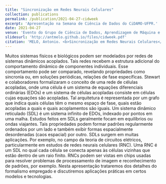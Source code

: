 ```yaml
---
title: "Sincronização em Redes Neurais Celulares"
collection: publications
permalink: /publication/2021-04-27-cidweek
excerpt: 'Apresentação na Semana de Ciência de Dados do CiDAMO-UFPR.'
date: 2021-04-27
venue: 'Evento do Grupo de Ciência de Dados, Aprendizagem de Máquina e Otimização da UFPR'
slidesurl: 'http://antmelo.github.io/files/cidweek.pdf'
citation: 'MELO, Antonio. <b>Sincronização em Redes Neurais Celulares</b>. <i>CidWeek, UFPR</i>. (2021).'
---
```


Muitos sistemas fı́sicos e biológicos podem ser modelados por redes de sistemas dinâmicos acoplados. Tais redes recebem a estrutura adicional do comportamento dinâmico
de componentes individuais. Esse comportamento pode ser comparado, revelando propriedades como sincronia ou, em soluções periódicas, relações de fase especı́ficas. Stewart
e colaboradores formalizaram o conceito de uma rede de células acopladas, onde uma célula é um sistema de equações diferenciais ordinárias (EDOs) e um sistema de
células acopladas consiste em células cujas equações são acopladas. Tal arquitetura é representada por um grafo que indica quais células têm o mesmo espaço de fase, quais
estão acopladas a quais e quais acoplamentos são iguais. Um sistema dinâmico reticulado (SDL) é um sistema infinito de EDOs, indexado por pontos em uma malha. Estudos feitos
em SDLs geralmente focam em equilı́brios ou ondas viajantes. Tais propriedades podem formar padrões regularmente ordenados por um lado e também exibir formas espacialmente desordenadas 
(caos espacial) por outro. SDLs surgem em muitas aplicações. Por exemplo, no campo da teoria de circuitos elétricos, particularmente em estudos de redes
neurais celulares (RNC). Uma RNC é um SDL no qual cada célula se conecta apenas às células vizinhas que estão dentro de um raio finito. RNCs podem ser vistas em chips 
usadas para resolver problemas de processamento de imagem e reconhecimento de padrões, por exemplo. Nesta apresentação trataremos dos detalhes do formalismo empregado e
discutiremos aplicações práticas em certos modelos e tecnologias.
